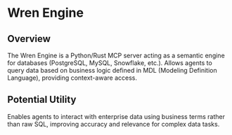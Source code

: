 # Wren Engine

## Overview
The Wren Engine is a Python/Rust MCP server acting as a semantic engine for databases (PostgreSQL, MySQL, Snowflake, etc.). Allows agents to query data based on business logic defined in MDL (Modeling Definition Language), providing context-aware access.

## Potential Utility
Enables agents to interact with enterprise data using business terms rather than raw SQL, improving accuracy and relevance for complex data tasks.
